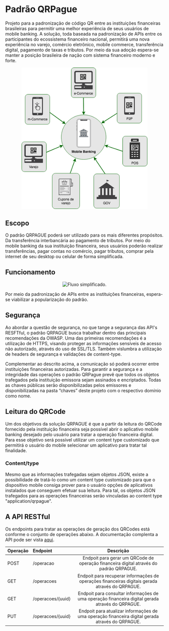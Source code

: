 # Padrão QRPague

Projeto para a padronização de código QR entre as instituições financeiras brasileiras para permitir uma melhor experiência de seus usuários de mobile banking. A solução, toda baseada na padronização de APIs entre os participantes do ecossistema financeiro nacional, permitirá uma nova experiência no varejo, comércio eletrônico, mobile commerce, transferência digital, pagamento de taxas e tributos. Por meio da sua adoção espera-se manter a posição brasileira de nação com sistema financeiro moderno e forte.

<p align="center">
  <img src="https://raw.githubusercontent.com/qrpague/qrpague/master/imagens/QRPague-Pagamento.png" width="400" title="Escopo da solução">
</p>

## Escopo

O padrão QRPAGUE poderá ser utilizado para os mais diferentes propósitos. Da transferência interbancária ao pagamento de tributos. Por meio do mobile banking da sua instituição financeira, seus usuários poderão realizar transferências, pagar contas no comércio, pagar tributos, comprar pela internet de seu desktop ou celular de forma simplificada.

## Funcionamento

<p align="center">
  <img src="https://raw.githubusercontent.com/qrpague/qrpague/master/imagens/QRPague-Funcionamento.png" width="500" title="Fluxo simplificado.">
</p>

Por meio da padronização de APIs entre as instituições financeiras, espera-se viabilizar a popularização do padrão.

## Segurança

Ao abordar a questão de segurança, no que tange a segurança das API's RESFTful, o padrão QRPAGUE busca trabalhar dentro das principais recomendações da OWASP. Uma das primeiras recomendações é a utilização de HTTPS, visando proteger as informações sensíveis de acesso não autorizado, através do uso de SSL/TLS. Também vislumbra a utilização de headers de segurança e validações de content-type.

Complementar ao descrito acima, a comunicação só poderá ocorrer entre instituições financeiras autorizadas. Para garantir a segurança e a integridade das operações o padrão QRPague prevê que todos os objetos trafegados pela instituição emissora sejam assinados e encriptados. Todas as chaves públicas serão disponibilizadas pelos emissores e disponibilizadas na pasta “chaves” deste projeto com o respectivo domínio como nome. 

## Leitura do QRCode

Um dos objetivos da solução QRPAGUE é que a partir da leitura do QRCode fornecido pela instituição financeira seja possível abrir o aplicativo mobile banking desejado pelo usuário para tratar a operação financeira digital. Para esse objetivo será possível utilizar um content type customizado que permitirá o usuário do mobile selecionar um aplicativo para tratar tal finalidade.

### Content/type

Mesmo que as informações trafegadas sejam objetos JSON, existe a possibilidade de tratá-lo como um content type customizado para que o dispositivo mobile consiga prover para o usuário opções de aplicativos instalados que conseguem efetuar sua leitura. Para tal, os objetos JSON trafegados para as operações financeiras serão vinculadas ao content type "application/qrpague".

## A API RESTful

Os endpoints para tratar as operações de geração dos QRCodes está conforme o conjunto de operações abaixo. A documentação complenta a API pode ser vista [aqui](http://editor.swagger.io?url=https://raw.githubusercontent.com/qrpague/qrpague/master/swagger.yaml).


| Operação |      Endpoint     |  Descrição                                          |
|:---------|:------------------|:---------------------------------------------------:|
| POST     | /operacao         | Endpoit para gerar um QRCode de operação financeira digital através do padrão QRPAGUE. |
| GET      | /operacoes        | Endpoit para recuperar informações de operações financeiras digitais gerada através do QRPAGUE. |
| GET      | /operacoes/{uuid} | Endpoit para consultar informações de uma operação financeira digital gerada através do QRPAGUE. |
| PUT      | /operacoes/{uuid} | Endpoit para atualizar informações de uma operação financeira digital gerada através do QRPAGUE. |
